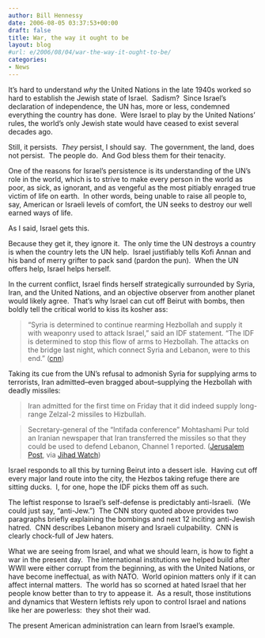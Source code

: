 ```yaml
---
author: Bill Hennessy
date: 2006-08-05 03:37:53+00:00
draft: false
title: War, the way it ought to be
layout: blog
#url: e/2006/08/04/war-the-way-it-ought-to-be/
categories:
- News
---
```


It’s hard to understand _why_ the United Nations in the late 1940s worked so hard to establish the Jewish state of Israel.  Sadism?  Since Israel’s declaration of independence, the UN has, more or less, condemned everything the country has done.  Were Israel to play by the United Nations’ rules, the world’s only Jewish state would have ceased to exist several decades ago.

Still, it persists.  _They_ persist, I should say.  The government, the land, does not persist.  The people do.  And God bless them for their tenacity.

One of the reasons for Israel’s persistence is its understanding of the UN’s role in the world, which is to strive to make every person in the world as poor, as sick, as ignorant, and as vengeful as the most pitiably enraged true victim of life on earth.  In other words, being unable to raise all people to, say, American or Israeli levels of comfort, the UN seeks to destroy our well earned ways of life.

As I said, Israel gets this.

Because they get it, they ignore it.  The only time the UN destroys a country is when the country lets the UN help.  Israel justifiably tells Kofi Annan and his band of merry grifter to pack sand (pardon the pun).  When the UN offers help, Israel helps herself.

In the current conflict, Israel finds herself strategically surrounded by Syria, Iran, and the United Nations, and an objective observer from another planet would likely agree.  That’s why Israel can cut off Beirut with bombs, then boldly tell the critical world to kiss its kosher ass:



> “Syria is determined to continue rearming Hezbollah and supply it with weaponry used to attack Israel,” said an IDF statement. “The IDF is determined to stop this flow of arms to Hezbollah. The attacks on the bridge last night, which connect Syria and Lebanon, were to this end.” ([cnn](https://web.archive.org/web/20061031063153/https://www.cnn.com/2006/WORLD/meast/08/04/mideast.main/index.html))



Taking its cue from the UN’s refusal to admonish Syria for supplying arms to terrorists, Iran admitted–even bragged about–supplying the Hezbollah with deadly missiles:



> Iran admitted for the first time on Friday that it did indeed supply long-range Zelzal-2 missiles to Hizbullah.





> Secretary-general of the “Intifada conference” Mohtashami Pur told an Iranian newspaper that Iran transferred the missiles so that they could be used to defend Lebanon, Channel 1 reported. ([Jerusalem Post](https://web.archive.org/web/20061031063153/https://www.jpost.com/servlet/Satellite?cid=1154525807791&pagename=JPost%2FJPArticle%2FShowFull), via [Jihad Watch](https://web.archive.org/web/20061031063153/https://www.jihadwatch.org/archives/012539.php))



Israel responds to all this by turning Beirut into a dessert isle.  Having cut off every major land route into the city, the Hezbos taking refuge there are sitting ducks.  I, for one, hope the IDF picks them off as such.

The leftist response to Israel’s self-defense is predictably anti-Israeli.  (We could just say, “anti-Jew.”)  The CNN story quoted above provides two paragraphs briefly explaining the bombings and next 12 inciting anti-Jewish hatred.  CNN describes Lebanon misery and Israeli culpability.  CNN is clearly chock-full of Jew haters.

What we are seeing from Israel, and what we should learn, is how to fight a war in the present day.  The international institutions we helped build after WWII were either corrupt from the beginning, as with the United Nations, or have become ineffectual, as with NATO.  World opinion matters only if it can affect internal matters.  The world has so scorned at hated Israel that her people know better than to try to appease it.  As a result, those institutions and dynamics that Western leftists rely upon to control Israel and nations like her are powerless:  they shot their wad.

The present American administration can learn from Israel’s example.
